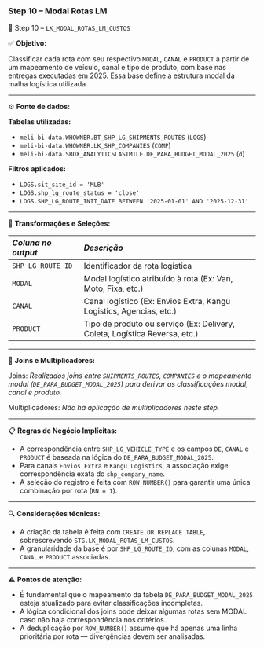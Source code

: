### Step 10 – Modal Rotas LM

🔹 Step 10 – `LK_MODAL_ROTAS_LM_CUSTOS`

✅ **Objetivo:**

Classificar cada rota com seu respectivo `MODAL`, `CANAL` e `PRODUCT` a partir de um mapeamento de veículo, canal e tipo de produto, com base nas entregas executadas em 2025. Essa base define a estrutura modal da malha logística utilizada.

---

⚙️ **Fonte de dados:**

**Tabelas utilizadas:**
- `meli-bi-data.WHOWNER.BT_SHP_LG_SHIPMENTS_ROUTES` (`LOGS`)
- `meli-bi-data.WHOWNER.LK_SHP_COMPANIES` (`COMP`)
- `meli-bi-data.SBOX_ANALYTICSLASTMILE.DE_PARA_BUDGET_MODAL_2025` (`d`)

**Filtros aplicados:**
- `LOGS.sit_site_id = 'MLB'`
- `LOGS.shp_lg_route_status = 'close'`
- `LOGS.SHP_LG_ROUTE_INIT_DATE BETWEEN '2025-01-01' AND '2025-12-31'`

---

📐 **Transformações e Seleções:**

| *Coluna no output*   | *Descrição*                                                                 |
| :------------------- | :-------------------------------------------------------------------------- |
| `SHP_LG_ROUTE_ID`    | Identificador da rota logística                                              |
| `MODAL`              | Modal logístico atribuído à rota (Ex: Van, Moto, Fixa, etc.)                 |
| `CANAL`              | Canal logístico (Ex: Envios Extra, Kangu Logistics, Agencias, etc.)          |
| `PRODUCT`            | Tipo de produto ou serviço (Ex: Delivery, Coleta, Logística Reversa, etc.)   |

---

🔁 **Joins e Multiplicadores:**

Joins: *Realizados joins entre `SHIPMENTS_ROUTES`, `COMPANIES` e o mapeamento modal (`DE_PARA_BUDGET_MODAL_2025`) para derivar as classificações modal, canal e produto.*

Multiplicadores: *Não há aplicação de multiplicadores neste step.*

---

📋 **Regras de Negócio Implícitas:**

- A correspondência entre `SHP_LG_VEHICLE_TYPE` e os campos `DE`, `CANAL` e `PRODUCT` é baseada na lógica do `DE_PARA_BUDGET_MODAL_2025`.
- Para canais `Envios Extra` e `Kangu Logistics`, a associação exige correspondência exata do `shp_company_name`.
- A seleção do registro é feita com `ROW_NUMBER()` para garantir uma única combinação por rota (`RN = 1`).

---

🔍 **Considerações técnicas:**

- A criação da tabela é feita com `CREATE OR REPLACE TABLE`, sobrescrevendo `STG.LK_MODAL_ROTAS_LM_CUSTOS`.
- A granularidade da base é por `SHP_LG_ROUTE_ID`, com as colunas `MODAL`, `CANAL` e `PRODUCT` associadas.

---

⚠️ **Pontos de atenção:**

- É fundamental que o mapeamento da tabela `DE_PARA_BUDGET_MODAL_2025` esteja atualizado para evitar classificações incompletas.
- A lógica condicional dos joins pode deixar algumas rotas sem MODAL caso não haja correspondência nos critérios.
- A deduplicação por `ROW_NUMBER()` assume que há apenas uma linha prioritária por rota — divergências devem ser analisadas.
